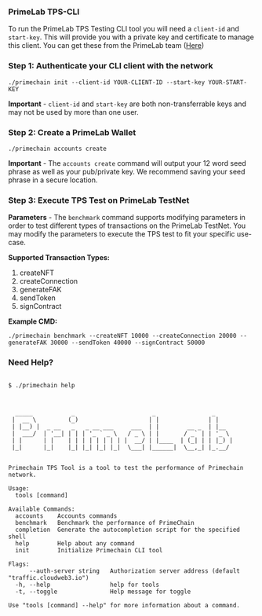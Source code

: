 
### PrimeLab TPS-CLI
  


To run the PrimeLab TPS Testing CLI tool you will need a `client-id` and `start-key`. This will provide you with a private key and certificate to manage this client. You can get these from the PrimeLab team ([Here](https://primelab.io/contact/))


 ### Step 1:    Authenticate your CLI client with the network

    ./primechain init --client-id YOUR-CLIENT-ID --start-key YOUR-START-KEY
  
  **Important** - `client-id` and `start-key` are both non-transferrable keys and may not be used by more than one user.



 ### Step 2:    Create a PrimeLab Wallet

    ./primechain accounts create
  
**Important** - The  `accounts create` command will output your 12 word seed phrase as well as your pub/private key. We recommend saving your seed phrase in a secure location. 
 
 
 ### Step 3:    Execute TPS Test on PrimeLab TestNet
 
**Parameters** - The  `benchmark` command supports modifying parameters in order to test different types of transactions on the PrimeLab TestNet. You may modify the parameters to execute the TPS test to fit your specific use-case.

**Supported Transaction Types:**  
 1. createNFT
 2. createConnection
 3. generateFAK
 4. sendToken
 5. signContract

**Example CMD:**

    ./primechain benchmark --createNFT 10000 --createConnection 20000 --generateFAK 30000 --sendToken 40000 --signContract 50000

  
  

### Need Help?
  

```shell

$ ./primechain help

  

  _____           _                      _                _     
 |  __ \         (_)                    | |              | |    
 | |__) |  _ __   _   _ __ ___     ___  | |        __ _  | |__  
 |  ___/  | '__| | | | '_ ` _ \   / _ \ | |       / _` | | '_ \ 
 | |      | |    | | | | | | | | |  __/ | |____  | (_| | | |_) |
 |_|      |_|    |_| |_| |_| |_|  \___| |______|  \__,_| |_.__/ 
                                                                
                                                                
Primechain TPS Tool is a tool to test the performance of Primechain network.

Usage:
  tools [command]

Available Commands:
  accounts    Accounts commands
  benchmark   Benchmark the performance of PrimeChain
  completion  Generate the autocompletion script for the specified shell
  help        Help about any command
  init        Initialize Primechain CLI tool

Flags:
      --auth-server string   Authorization server address (default "traffic.cloudweb3.io")
  -h, --help                 help for tools
  -t, --toggle               Help message for toggle

Use "tools [command] --help" for more information about a command.
  

```
